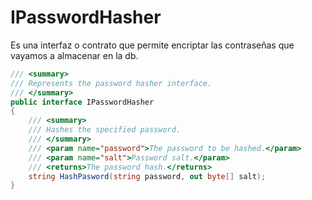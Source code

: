 # IPasswordHasher

Es una interfaz o contrato que permite encriptar las contraseñas que vayamos a almacenar en la db.

```csharp
/// <summary>
/// Represents the password hasher interface.
/// </summary>
public interface IPasswordHasher
{
    /// <summary>
    /// Hashes the specified password.
    /// </summary>
    /// <param name="password">The password to be hashed.</param>
    /// <param name="salt">Password salt.</param>
    /// <returns>The password hash.</returns>
    string HashPasword(string password, out byte[] salt);
}
```
